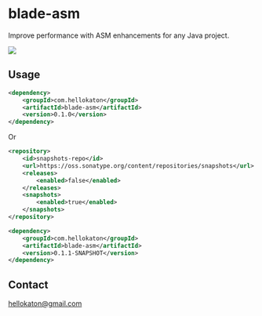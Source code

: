 # blade-asm

Improve performance with ASM enhancements for any Java project.

<a href="http://search.maven.org/#search%7Cga%7C1%7Cblade-asm"><img src="https://img.shields.io/maven-central/v/com.hellokaton/blade-asm.svg?style=flat-square"></a>

## Usage

```xml
<dependency>
    <groupId>com.hellokaton</groupId>
    <artifactId>blade-asm</artifactId>
    <version>0.1.0</version>
</dependency>
```

Or

```xml
<repository>
    <id>snapshots-repo</id>
    <url>https://oss.sonatype.org/content/repositories/snapshots</url>
    <releases>
        <enabled>false</enabled>
    </releases>
    <snapshots>
        <enabled>true</enabled>
    </snapshots>
</repository>

<dependency>
    <groupId>com.hellokaton</groupId>
    <artifactId>blade-asm</artifactId>
    <version>0.1.1-SNAPSHOT</version>
</dependency>
```

## Contact

hellokaton@gmail.com